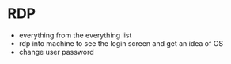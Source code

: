# RDP
- everything from the everything list
- rdp into machine to see the login screen and get an idea of OS
- change user password

